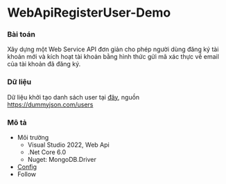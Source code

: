 # WebApiRegisterUser-Demo
### Bài toán
Xây dựng một Web Service API đơn giản cho phép người dùng đăng ký tài khoản mới và
kích hoạt tài khoản bằng hình thức gửi mã xác thực về email của tài khoản đã đăng ký.

### Dữ liệu
Dữ liệu khởi tạo danh sách user tại [đây](https://github.com/quangdd5757/WebApiRegisterUser-Demo/blob/master/WebApiRegisterUser-Demo/data-users.json), nguồn https://dummyjson.com/users

### Mô tả
- Môi trường
  - Visual Studio 2022, Web Api
  - .Net Core 6.0
  - Nuget: MongoDB.Driver
- [Config](https://github.com/quangdd5757/WebApiRegisterUser-Demo/blob/master/WebApiRegisterUser-Demo/appsettings.json)
- Follow
